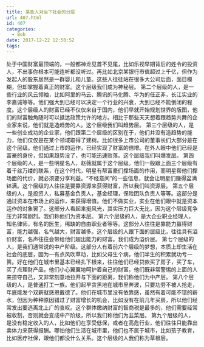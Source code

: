 ```yaml
---
title: 某些人对当下社会的分层
url: 407.html
id: 407
categories:
  - Bob
date: 2017-12-22 12:50:52
tags:
---
```


处于中国财富最顶端的，一般都神龙见首不见尾，比如乐视早期背后的姓令的投资人，不出事你根本可能连听都没听过。再比如北京某银行市值超过上千亿，但作为发起人的股东居然是一群婴儿和儿童。这些人往往站在很多大公司后面，面目模糊，但却掌握着真正的财富。这个层级我们成为神秘层。 第二个层级的人，是一些行业的风云领袖，比如阿里的马云、腾讯的马化腾、华为的任正非，长江实业的李嘉诚等等。他们强大到已经可以决定一个行业的兴衰，大到已经不能倒闭的程度。这个层级人的财富已经不仅仅来自于国内，他们早就开始规划世界的版图，他们的财富触角随时可以抵达政策允许的地方。相比于那些天天想着跟趋势共舞的企业家来说，他们就是造趋势的人。这个层级我们叫趋势层。 第三个层级的人，是一些创业成功的企业家，他们跟第二个层级的区别在于，他们并没有造趋势的能力，他们仅仅是在某个领域取得了建树。比如很多上市公司的董事长们大部分是在这个层级。他们通过上市的运作，已经实现了财富的倍增。在外人眼中他们已经是富豪的身份，但如果趋势没了，也可能迅速败落。这个层级我们叫爆发层。 第四个层级的人，是一些明星名人，赵薇就属于这个层级。他们一般跟上面三个层级有着千丝万缕的联系，在这个时代，明星有帮富豪们撑场面的作用，而明星帮他们撑场面的代价，就必须要分享利益。“不经意间”的一些信息，就会让明星们赚得盆满钵满。这个层级的人往往是要靠资源来获得财富，所以我们叫资源层。 第五个层级的人，是投资人，私募基金负责人，基金经理，保险团队负责人等等。这部分是通过资本在市场上的运作，来获得增值。他们不做实业，实业在他们眼中就是资本运作的对象罢了。这部分人看起来挺风光，其实压力巨大无比，因为这个层级竞争压力非常剧烈。我们称他们为资本层。 第六个层级的人，是大企业职业经理人，知名律师，有名的医生，稀缺的自由职业者等等。这部分人往往是靠能力赢得财富，能力越强，名气越大，财富越多。这个层级的人跟下面的层级比，往往具有溢价财富，名声往往会带给他们超出能力的财富。我们成为溢价层。 第七个层级的人，是我们通常说的中产阶级。这部分人有着前六个层级的梦想，本质上却生活在社会的底层，因为一有点风吹草动，比如父母生个病，他们半生的积累就功亏一篑。好在他们在城市里基本已经扎下根来，往往他们已经贷款买了房子，买了车，买了点理财产品，他们小心翼翼地呵护着自己的财富。他们既非常警惕的上面的人来掠夺自己，又非常刻意地拉开与下面的距离，我们称他们为中产层。 第八个层级的人，是普通打工一族。他们起早贪黑地在城市里奔波，只要功劳不被人抢走，年底能发个双薪就感恩戴德了。他们在城市里没有依靠感，虽然有着可能不错的薪水，但因为种种原因错过了财富增长的机会，比如没有在前几年买房，所以他们经常发出要逃离北上广的哀叹。这个群体缴纳财富的智商税是最多的，他们需要经常被收割，否则就会变成中产阶级，所以我们称他们为韭菜层。 第九个层级的人，是没有稳定收入的人，比如他们在享受低保，或者在高危行业，他们往往只能靠出卖体力来获得报酬。哪怕他们生活在城市里，他们也不属于城市，比如孩子教育，比如医疗社保，跟他们都没什么关系。这个层级的人我们称为草根层。